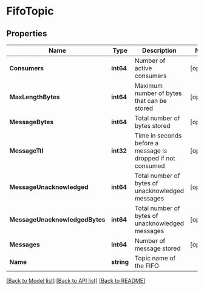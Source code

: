 # FifoTopic

## Properties

Name | Type | Description | Notes
------------ | ------------- | ------------- | -------------
**Consumers** | **int64** | Number of active consumers | [optional] 
**MaxLengthBytes** | **int64** | Maximum number of bytes that can be stored | [optional] 
**MessageBytes** | **int64** | Total number of bytes stored | [optional] 
**MessageTtl** | **int32** | Time in seconds before a message is dropped if not consumed | [optional] 
**MessageUnacknowledged** | **int64** | Total number of bytes of unacknowledged messages | [optional] 
**MessageUnacknowledgedBytes** | **int64** | Total number of bytes of unacknowledged messages | [optional] 
**Messages** | **int64** | Number of message stored | [optional] 
**Name** | **string** | Topic name of the FIFO | 

[[Back to Model list]](../README.md#documentation-for-models) [[Back to API list]](../README.md#documentation-for-api-endpoints) [[Back to README]](../README.md)


